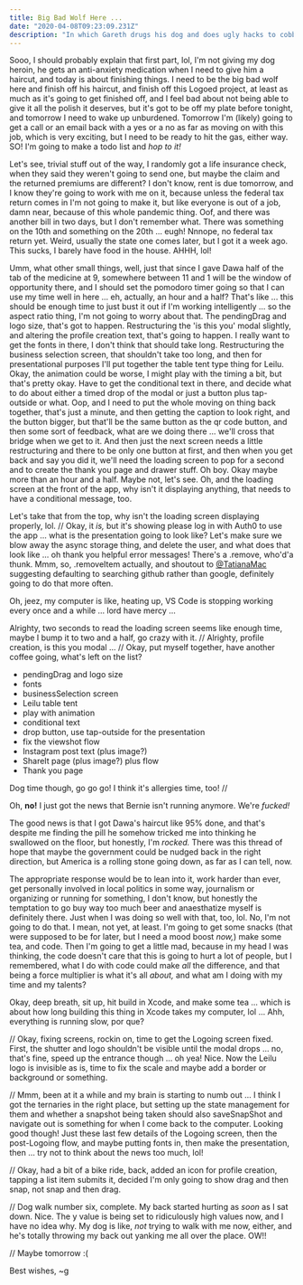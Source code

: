 ```yaml
---
title: Big Bad Wolf Here ...
date: "2020-04-08T09:23:09.231Z"
description: "In which Gareth drugs his dog and does ugly hacks to cobble a project together!"
---
```


Sooo, I should probably explain that first part, lol, I'm not giving my dog heroin, he gets an anti-anxiety medication when I need to give him a haircut, and today is about finishing things. I need to be the big bad wolf here and finish off his haircut, and finish off this Logoed project, at least as much as it's going to get finished off, and I feel bad about not being able to give it all the polish it deserves, but it's got to be off my plate before tonight, and tomorrow I need to wake up unburdened. Tomorrow I'm (likely) going to get a call or an email back with a yes or a no as far as moving on with this job, which is very exciting, but I need to be ready to hit the gas, either way. SO! I'm going to make a todo list and _hop to it!_

Let's see, trivial stuff out of the way, I randomly got a life insurance check, when they said they weren't going to send one, but maybe the claim and the returned premiums are different? I don't know, rent is due tomorrow, and I know they're going to work with me on it, because unless the federal tax return comes in I'm not going to make it, but like everyone is out of a job, damn near, because of this whole pandemic thing. Oof, and there was another bill in two days, but I don't remember what. There was something on the 10th and something on the 20th ... eugh! Nnnope, no federal tax return yet. Weird, usually the state one comes later, but I got it a week ago. This sucks, I barely have food in the house. AHHH, lol!

Umm, what other small things, well, just that since I gave Dawa half of the tab of the medicine at 9, somewhere between 11 and 1 will be the window of opportunity there, and I should set the pomodoro timer going so that I can use my time well in here ... eh, actually, an hour and a half? That's like ... this should be enough time to just bust it out if I'm working intelligently ... so the aspect ratio thing, I'm not going to worry about that. The pendingDrag and logo size, that's got to happen. Restructuring the 'is this you' modal slightly, and altering the profile creation text, that's going to happen. I really want to get the fonts in there, I don't think that should take long. Restructuring the business selection screen, that shouldn't take too long, and then for presentational purposes I'll put together the table tent type thing for Leilu. Okay, the animation could be worse, I might play with the timing a bit, but that's pretty okay. Have to get the conditional text in there, and decide what to do about either a timed drop of the modal or just a button plus tap-outside or what. Oop, and I need to put the whole moving on thing back together, that's just a minute, and then getting the caption to look right, and the button bigger, but that'll be the same button as the qr code button, and then some sort of feedback, what are we doing there ... we'll cross that bridge when we get to it. And then just the next screen needs a little restructuring and there to be only one button at first, and then when you get back and say you did it, we'll need the loading screen to pop for a second and to create the thank you page and drawer stuff. Oh boy. Okay maybe more than an hour and a half. Maybe not, let's see. Oh, and the loading screen at the front of the app, why isn't it displaying anything, that needs to have a conditional message, too.

Let's take that from the top, why isn't the loading screen displaying properly, lol. // Okay, it _is,_ but it's showing please log in with Auth0 to use the app ... what is the presentation going to look like? Let's make sure we blow away the async storage thing, and delete the user, and what does that look like ... oh thank you helpful error messages! There's a .remove, who'd'a thunk. Mmm, so, .removeItem actually, and shoutout to [@TatianaMac](https://twitter.com/TatianaTMac/status/1247605419230388224) suggesting defaulting to searching github rather than google, definitely going to do that more often.

Oh, jeez, my computer is like, heating up, VS Code is stopping working every once and a while ... lord have mercy ...

Alrighty, two seconds to read the loading screen seems like enough time, maybe I bump it to two and a half, go crazy with it. // Alrighty, profile creation, is this you modal ... // Okay, put myself together, have another coffee going, what's left on the list?

- pendingDrag and logo size
- fonts
- businessSelection screen
- Leilu table tent
- play with animation
- conditional text
- drop button, use tap-outside for the presentation
- fix the viewshot flow
- Instagram post text (plus image?)
- ShareIt page (plus image?) plus flow
- Thank you page

Dog time though, go go go! I think it's allergies time, too! //

Oh, **no!** I just got the news that Bernie isn't running anymore. We're _fucked!_

The good news is that I got Dawa's haircut like 95% done, and that's despite me finding the pill he somehow tricked me into thinking he swallowed on the floor, but honestly, I'm _rocked._ There was this thread of hope that maybe the government could be nudged back in the right direction, but America is a rolling stone going down, as far as I can tell, now.

The appropriate response would be to lean into it, work harder than ever, get personally involved in local politics in some way, journalism or organizing or running for something, I don't know, but honestly the temptation to go buy way too much beer and anaesthatize myself is definitely there. Just when I was doing so well with that, too, lol. No, I'm not going to do that. I mean, not yet, at least. I'm going to get some snacks (that were supposed to be for later, but I need a mood boost _now,_) make some tea, and code. Then I'm going to get a little mad, because in my head I was thinking, the code doesn't care that this is going to hurt a lot of people, but I remembered, what I do with code could make _all_ the difference, and that being a force multiplier is what it's all _about,_ and what am I doing with my time and my talents?

Okay, deep breath, sit up, hit build in Xcode, and make some tea ... which is about how long building this thing in Xcode takes my computer, lol ... Ahh, everything is running slow, por que?

// Okay, fixing screens, rockin on, time to get the Logoing screen fixed. First, the shutter and logo shouldn't be visible until the modal drops ... no, that's fine, speed up the entrance though ... oh yea! Nice. Now the Leilu logo is invisible as is, time to fix the scale and maybe add a border or background or something.

// Mmm, been at it a while and my brain is starting to numb out ... I think I got the ternaries in the right place, but setting up the state management for them and whether a snapshot being taken should also saveSnapShot and navigate out is something for when I come back to the computer. Looking good though! Just these last few details of the Logoing screen, then the post-Logoing flow, and maybe putting fonts in, then make the presentation, then ... try not to think about the news too much, lol!

// Okay, had a bit of a bike ride, back, added an icon for profile creation, tapping a list item submits it, decided I'm only going to show drag and then snap, not snap and then drag.

// Dog walk number six, complete. My back started hurting as _soon_ as I sat down. Nice. The y value is being set to ridiculously high values now, and I have no idea why. My dog is like, _not_ trying to walk with me now, either, and he's totally throwing my back out yanking me all over the place. OW!!

// Maybe tomorrow :(

Best wishes,
~g
